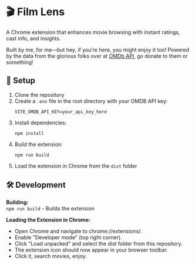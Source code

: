# 🎬 Film Lens

A Chrome extension that enhances movie browsing with instant ratings, cast info, and insights. 

Built by me, for me—but hey, if you’re here, you might enjoy it too! Powered by the data from the glorious folks over at [OMDb API](https://www.omdbapi.com/), go donate to them or something!

## 🚀 Setup
1. Clone the repository
2. Create a `.env` file in the root directory with your OMDB API key:
   ```
   VITE_OMDB_API_KEY=your_api_key_here
   ```
3. Install dependencies:
   ```
   npm install
   ```
4. Build the extension:
   ```
   npm run build
   ```
5. Load the extension in Chrome from the `dist` folder

## 🛠 Development
**Building:**  
`npm run build` - Builds the extension

**Loading the Extension in Chrome:**  
- Open Chrome and navigate to chrome://extensions/.
- Enable "Developer mode" (top right corner).
- Click "Load unpacked" and select the dist folder from this repository.
- The extension icon should now appear in your browser toolbar.
- Click it, search movies, enjoy.
